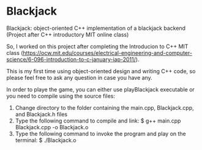 # Blackjack
Blackjack: object-oriented C++ implementation of a blackjack backend (Project after C++ introductory MIT online class)

So, I worked on this project after completing the Introducion to C++ MIT class (https://ocw.mit.edu/courses/electrical-engineering-and-computer-science/6-096-introduction-to-c-january-iap-2011/).

This is my first time using object-oriented design and writing C++ code, so please feel free to ask any question in case you have any.


In order to playe the game, you can either use playBlackjack executable or you need to compile using the source files:
1) Change directory to the folder containing the main.cpp, Blackjack.cpp, and Blackjack.h files
2) Type the following command to compile and link: $ g++ main.cpp Blackjack.cpp -o Blackjack.o
3) Type the following command to invoke the program and play on the terminal: $ ./Blackjack.o
